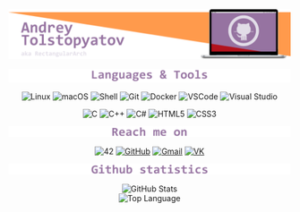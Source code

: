 ![Header](https://github.com/RectangularArch/RectangularArch/blob/main/Assets/Header.png)

![Image alt](https://github.com/RectangularArch/RectangularArch/blob/main/Assets/Languages_and_tools.png)

<p align="center">
    <a target="_blank"><img alt="Linux" src="https://img.shields.io/badge/-Linux-fcc624?style=flat-square&logo=Linux&logoColor=white"></a>
    <a target="_blank"><img alt="macOS" src="https://img.shields.io/badge/-macOS-000000?style=flat-square&logo=macOS&logoColor=white"></a>
    <a target="_blank"><img alt="Shell" src="https://img.shields.io/badge/-Shell-5391fe?style=flat-square&logo=PowerShell&logoColor=white"></a>
    <a target="_blank"><img alt="Git" src="https://img.shields.io/badge/-Git-e5461c?style=flat-square&logo=Git&logoColor=white"></a>
    <a target="_blank"><img alt="Docker" src="https://img.shields.io/badge/-Docker-2496ed?style=flat-square&logo=Docker&logoColor=white"></a>
    <a target="_blank"><img alt="VSCode" src="https://img.shields.io/badge/-VSCode-007acc?style=flat-square&logo=VisualStudioCode&logoColor=white"></a>
    <a target="_blank"><img alt="Visual Studio" src="https://img.shields.io/badge/-Visual Studio-5c2d91?style=flat-square&logo=Visual Studio&logoColor=white"></a>
    <!--<a target="_blank"><img alt=".NET" src="https://img.shields.io/badge/-.NET-512bd4?style=flat-square&logo=.NET&logoColor=white"></a>-->
</p>

<p align="center">
    <a target="_blank"><img alt="C" src="https://img.shields.io/badge/-C-A8B9CC?style=flat-square&logo=C&logoColor=white"></a>
    <a target="_blank"><img alt="C++" src="https://img.shields.io/badge/-C%2B%2B-00599c?style=flat-square&logo=C%2B%2B&logoColor=white"></a>
    <a target="_blank"><img alt="C#" src="https://img.shields.io/badge/-C%23-239120?style=flat-square&logo=C Sharp&logoColor=white"></a>
    <a target="_blank"><img alt="HTML5" src="https://img.shields.io/badge/-HTML5-e34f26?style=flat-square&logo=HTML5&logoColor=white"></a>
    <a target="_blank"><img alt="CSS3" src="https://img.shields.io/badge/-CSS3-1572b6?style=flat-square&logo=CSS3&logoColor=white"></a>
</p>

![Image alt](https://github.com/RectangularArch/RectangularArch/blob/main/Assets/Reach_me_on.png)


<p align="center">
    <a target="_blank"><img alt="42" src="https://img.shields.io/badge/-42-000000?style=flat-square&logo=42&logoColor=white"></a>
    <a target="_blank" href="https://github.com/RectangularArch"><img alt="GitHub" src="https://img.shields.io/badge/-GitHub-181717?style=flat-square&logo=GitHub&logoColor=white"></a>
    <a target="_blank" href="mailto:tolstopyatov.a.work@gmail.com?subject=Hello%20Andrey,%20from%20Github"><img alt="Gmail" src="https://img.shields.io/badge/-Gmail-ea4335?style=flat-square&logo=Gmail&logoColor=white"></a>
    <a target="_blank" href="https://vk.com/rectarch"><img alt="VK" src="https://img.shields.io/badge/-VK-4680c2?style=flat-square&logo=VK&logoColor=white"></a>
</p>

![Image alt](https://github.com/RectangularArch/RectangularArch/blob/main/Assets/Github_statistics.png)

<p align="center">
    <img alt = "GitHub Stats" src="https://github-readme-stats.vercel.app/api?username=RectangularArch&show_icons=true&hide=issues&icon_color=981921&hide_border=true&title_color=981921&text_color=555&bg_color=e0dce7">
    <br>
    <img alt = "Top Language" src="https://github-readme-stats.vercel.app/api/top-langs/?username=RectangularArch&hide=html,&hide_border=true&title_color=981921&text_color=555&bg_color=e0dce7"
</p>
